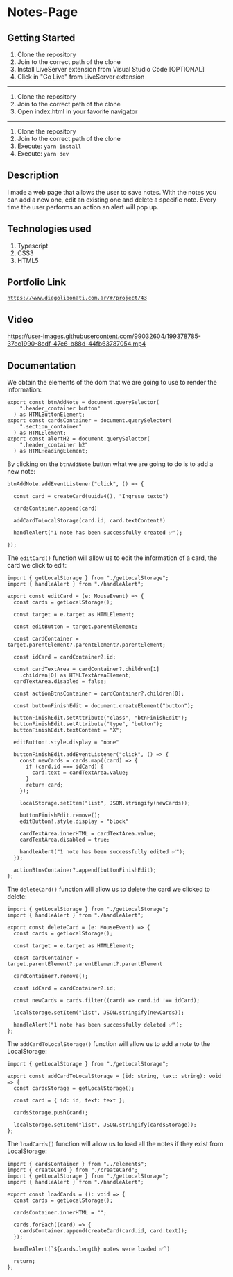 # Notes-Page

## Getting Started

1. Clone the repository
2. Join to the correct path of the clone
3. Install LiveServer extension from Visual Studio Code [OPTIONAL]
4. Click in "Go Live" from LiveServer extension

---

1. Clone the repository
2. Join to the correct path of the clone
3. Open index.html in your favorite navigator

---

1. Clone the repository
2. Join to the correct path of the clone
3. Execute: `yarn install`
4. Execute: `yarn dev`

## Description

I made a web page that allows the user to save notes. With the notes you can add a new one, edit an existing one and delete a specific note. Every time the user performs an action an alert will pop up.

## Technologies used

1. Typescript
2. CSS3
3. HTML5

## Portfolio Link

[`https://www.diegolibonati.com.ar/#/project/43`](https://www.diegolibonati.com.ar/#/project/43)

## Video

https://user-images.githubusercontent.com/99032604/199378785-37ec1990-8cdf-47e6-b88d-44fb63787054.mp4

## Documentation

We obtain the elements of the dom that we are going to use to render the information:

```
export const btnAddNote = document.querySelector(
    ".header_container button"
  ) as HTMLButtonElement;
export const cardsContainer = document.querySelector(
    ".section_container"
  ) as HTMLElement;
export const alertH2 = document.querySelector(
    ".header_container h2"
  ) as HTMLHeadingElement;
```

By clicking on the `btnAddNote` button what we are going to do is to add a new note:

```
btnAddNote.addEventListener("click", () => {

  const card = createCard(uuidv4(), "Ingrese texto")

  cardsContainer.append(card)

  addCardToLocalStorage(card.id, card.textContent!)

  handleAlert("1 note has been successfully created ✅");
  
});
```

The `editCard()` function will allow us to edit the information of a card, the card we click to edit:

```
import { getLocalStorage } from "./getLocalStorage";
import { handleAlert } from "./handleAlert";

export const editCard = (e: MouseEvent) => {
  const cards = getLocalStorage();

  const target = e.target as HTMLElement;

  const editButton = target.parentElement;

  const cardContainer = target.parentElement?.parentElement?.parentElement;

  const idCard = cardContainer?.id;

  const cardTextArea = cardContainer?.children[1]
    .children[0] as HTMLTextAreaElement;
  cardTextArea.disabled = false;

  const actionBtnsContainer = cardContainer?.children[0];

  const buttonFinishEdit = document.createElement("button");

  buttonFinishEdit.setAttribute("class", "btnFinishEdit");
  buttonFinishEdit.setAttribute("type", "button");
  buttonFinishEdit.textContent = "X";

  editButton!.style.display = "none"

  buttonFinishEdit.addEventListener("click", () => {
    const newCards = cards.map((card) => {
      if (card.id === idCard) {
        card.text = cardTextArea.value;
      }
      return card;
    });

    localStorage.setItem("list", JSON.stringify(newCards));

    buttonFinishEdit.remove();
    editButton!.style.display = "block"

    cardTextArea.innerHTML = cardTextArea.value;
    cardTextArea.disabled = true;

    handleAlert("1 note has been successfully edited ✅");
  });

  actionBtnsContainer?.append(buttonFinishEdit);
};
```

The `deleteCard()` function will allow us to delete the card we clicked to delete:

```
import { getLocalStorage } from "./getLocalStorage";
import { handleAlert } from "./handleAlert";

export const deleteCard = (e: MouseEvent) => {
  const cards = getLocalStorage();

  const target = e.target as HTMLElement;

  const cardContainer = target.parentElement?.parentElement?.parentElement

  cardContainer?.remove();

  const idCard = cardContainer?.id;

  const newCards = cards.filter((card) => card.id !== idCard);

  localStorage.setItem("list", JSON.stringify(newCards));

  handleAlert("1 note has been successfully deleted ✅");
};
```

The `addCardToLocalStorage()` function will allow us to add a note to the LocalStorage:

```
import { getLocalStorage } from "./getLocalStorage";

export const addCardToLocalStorage = (id: string, text: string): void => {
  const cardsStorage = getLocalStorage();

  const card = { id: id, text: text };

  cardsStorage.push(card);

  localStorage.setItem("list", JSON.stringify(cardsStorage));
};

```

The `loadCards()` function will allow us to load all the notes if they exist from LocalStorage:

```
import { cardsContainer } from "../elements";
import { createCard } from "./createCard";
import { getLocalStorage } from "./getLocalStorage";
import { handleAlert } from "./handleAlert";

export const loadCards = (): void => {
  const cards = getLocalStorage();

  cardsContainer.innerHTML = "";

  cards.forEach((card) => {
    cardsContainer.append(createCard(card.id, card.text));
  });

  handleAlert(`${cards.length} notes were loaded ✅`)

  return;
};
```
